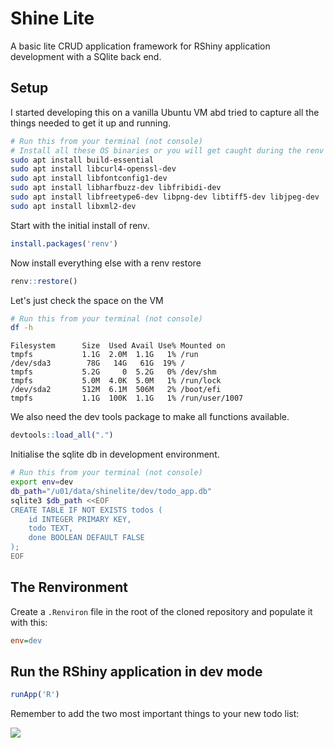 # Shine Lite

A basic lite CRUD application framework for RShiny application development with a SQlite back end.

## Setup

I started developing this on a vanilla Ubuntu VM abd tried to capture all the things needed to get it up and running.

```sh
# Run this from your terminal (not console)
# Install all these OS binaries or you will get caught during the renv restore
sudo apt install build-essential
sudo apt install libcurl4-openssl-dev
sudo apt install libfontconfig1-dev
sudo apt install libharfbuzz-dev libfribidi-dev
sudo apt install libfreetype6-dev libpng-dev libtiff5-dev libjpeg-dev
sudo apt install libxml2-dev
```

Start with the initial install of renv.

```R
install.packages('renv')
```

Now install everything else with a renv restore

```R
renv::restore()
```

Let's just check the space on the VM

```sh
# Run this from your terminal (not console)
df -h
```

```log
Filesystem      Size  Used Avail Use% Mounted on
tmpfs           1.1G  2.0M  1.1G   1% /run
/dev/sda3        78G   14G   61G  19% /
tmpfs           5.2G     0  5.2G   0% /dev/shm
tmpfs           5.0M  4.0K  5.0M   1% /run/lock
/dev/sda2       512M  6.1M  506M   2% /boot/efi
tmpfs           1.1G  100K  1.1G   1% /run/user/1007
```

We also need the dev tools package to make all functions available.

```R
devtools::load_all(".")
```

Initialise the sqlite db in development environment.

```sh
# Run this from your terminal (not console)
export env=dev
db_path="/u01/data/shinelite/dev/todo_app.db"
sqlite3 $db_path <<EOF
CREATE TABLE IF NOT EXISTS todos (
    id INTEGER PRIMARY KEY,
    todo TEXT,
    done BOOLEAN DEFAULT FALSE
);
EOF
```

## The Renvironment

Create a `.Renviron` file in the root of the cloned repository and populate it with this:

```ini
env=dev
```

## Run the RShiny application in dev mode

```R
runApp('R')
```

Remember to add the two most important things to your new todo list:

![](./docs/img/shinelite.png)
